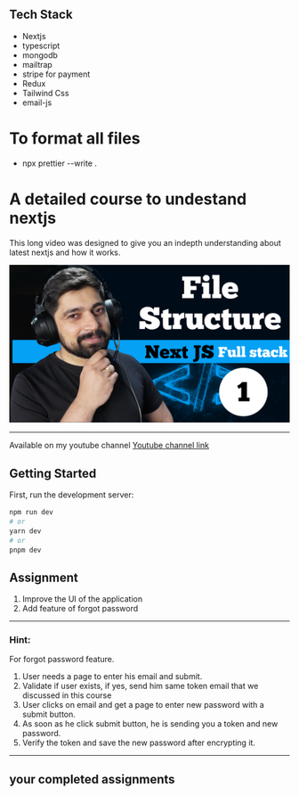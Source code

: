 ## Tech Stack

- Nextjs
- typescript
- mongodb
- mailtrap
- stripe for payment
- Redux
- Tailwind Css
- email-js

# To format all files

- npx prettier --write .

# A detailed course to undestand nextjs

This long video was designed to give you an indepth understanding about latest nextjs and how it works.

![Course Image](./nextjs.png)

---

Available on my youtube channel
[Youtube channel link](https://www.youtube.com/@HiteshChoudharydotcom)

## Getting Started

First, run the development server:

```bash
npm run dev
# or
yarn dev
# or
pnpm dev
```

## Assignment

1. Improve the UI of the application
2. Add feature of forgot password

---

### Hint:

For forgot password feature.

1. User needs a page to enter his email and submit.
2. Validate if user exists, if yes, send him same token email that we discussed in this course
3. User clicks on email and get a page to enter new password with a submit button.
4. As soon as he click submit button, he is sending you a token and new password.
5. Verify the token and save the new password after encrypting it.

---

## your completed assignments
